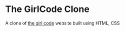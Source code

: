 # The GirlCode Clone
A clone of [the girl code](http://www.thegirlcode.co) website built using HTML, CSS
